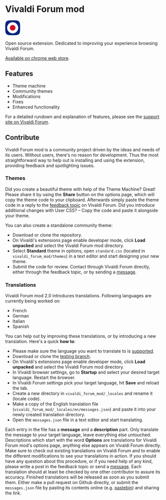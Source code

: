# Vivaldi Forum mod

![vfm](/icons/icon48.png)

Open source extension. Dedicated to improving your experience browsing Vivaldi Forum.

[Available on chrome web store](https://chrome.google.com/webstore/detail/vivaldi-forum-mod/hipnollokpifchndpfhnlfjbdnkhiigg?hl=en-US).

## Features

* Theme machine
* Community themes
* Modifications
* Fixes
* Enhanced functionality

For a detailed rundown and explanation of features, please see the [support site on Vivaldi Forum](https://forum.vivaldi.net/topic/19728/vivaldi-forum-mod).

## Contribute

Vivaldi Forum mod is a community project driven by the ideas and needs of its users. Without users, there's no reason for development. Thus the most straightforward way to help out is installing and using the extension, providing feedback and spotlighting issues.

### Themes

Did you create a beautiful theme with help of the Theme Machine? Great! Please share it by using the **Share** button on the options page, which will copy the theme code to your clipboard. Afterwards simply paste the theme code in a reply to the [feedback topic](https://forum.vivaldi.net/topic/19728/vivaldi-forum-mod) on Vivaldi Forum.  Did you introduce additional changes with User CSS? – Copy the code and paste it alongside your theme.

You can also create a standalone community theme:

* Download or clone the repository.
* On Vivaldi's extensions page enable developer mode, click **Load unpacked** and select the Vivaldi Forum mod directory.
* Select **Standard** theme in options, open `standard.css` (located in `vivaldi_forum_mod/themes`) in a text editor and start designing your new theme.
* Submit the code for review. Contact through Vivaldi Forum directly, either through the feedback topic, or by sending a [message](https://forum.vivaldi.net/user/luetage).

### Translations

Vivaldi Forum mod 2.0 introduces translations. Following languages are currently being worked on:

* French
* German
* Italian
* Spanish

You can help out by improving these translations, or by introducing a new translation. Here's a quick **how to**:

* Please make sure the language you want to translate to is [supported](https://developer.chrome.com/webstore/i18n?csw=1#localeTable).
* Download or clone the [testing branch](https://github.com/luetage/vivaldi_forum_mod/tree/testing).
* On Vivaldi's extensions page enable developer mode, click **Load unpacked** and select the Vivaldi Forum mod directory.
* In Vivaldi browser settings, go to **Startup** and select your desired target language. Restart the browser.
* In Vivaldi Forum settings pick your target language, hit **Save** and reload the tab.
* Create a new directory in `vivaldi_forum_mod/_locales` and rename it (locale code).
* Make a copy of the English translation file (`vivaldi_forum_mod/_locales/en/messages.json`) and paste it into your newly created translation directory.
* Open the `messages.json` file in a text editor and start translating.

Each entry in the file has a **message** and a **description** part. Only translate the message to your target language, leave everything else untouched. Descriptions which start with the word **Options** are translations for Vivaldi Forum mod's options page, anything else appears on Vivaldi Forum directly. Make sure to check out existing translations on Vivaldi Forum and to enable the different modifications to see your translations in action. If you should have any question about this procedure, or if you need help of any kind, please write a post in the feedback topic or send a [message](https://forum.vivaldi.net/user/luetage). Each translation should at least be checked by one other contributor to assure its accuracy. Finished translations will be released as soon as you submit them. Either make a pull request on Github directly, or submit the `messages.json` file by pasting its contents online (e.g. [pastebin](https://pastebin.com/)) and sharing the link.
